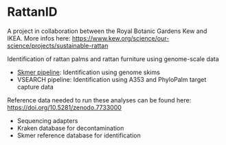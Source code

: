# RattanID

A project in collaboration between the Royal Botanic Gardens Kew and IKEA. More infos here: https://www.kew.org/science/our-science/projects/sustainable-rattan


Identification of rattan palms and rattan furniture using genome-scale data
- [Skmer pipeline](SkmerPipeline): Identification using genome skims
- VSEARCH pipeline: Identification using A353 and PhyloPalm target capture data


Reference data needed to run these analyses can be found here: https://doi.org/10.5281/zenodo.7733000
- Sequencing adapters
- Kraken database for decontamination
- Skmer reference database for identification
